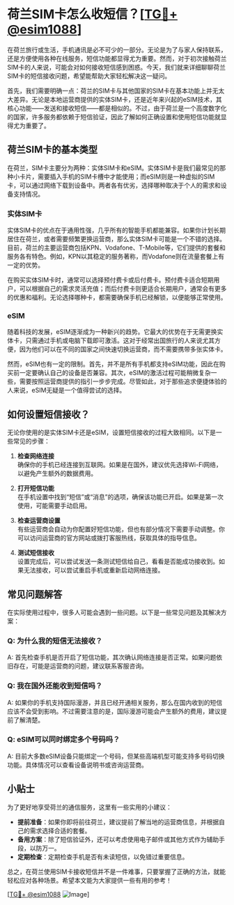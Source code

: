 # 荷兰SIM卡怎么收短信？[[TG💪+ @esim1088](https://t.me/s/esim1088)]

在荷兰旅行或生活，手机通讯是必不可少的一部分。无论是为了与家人保持联系，还是方便使用各种在线服务，短信功能都显得尤为重要。然而，对于初次接触荷兰SIM卡的人来说，可能会对如何接收短信感到困惑。今天，我们就来详细聊聊荷兰SIM卡的短信接收问题，希望能帮助大家轻松解决这一疑问。

首先，我们需要明确一点：荷兰的SIM卡与其他国家的SIM卡在基本功能上并无太大差异。无论是本地运营商提供的实体SIM卡，还是近年来兴起的eSIM技术，其核心功能——发送和接收短信——都是相似的。不过，由于荷兰是一个高度数字化的国家，许多服务都依赖于短信验证，因此了解如何正确设置和使用短信功能就显得尤为重要了。

## 荷兰SIM卡的基本类型

在荷兰，SIM卡主要分为两种：实体SIM卡和eSIM。实体SIM卡是我们最常见的那种小卡片，需要插入手机的SIM卡槽中才能使用；而eSIM则是一种虚拟的SIM卡，可以通过网络下载到设备中。两者各有优劣，选择哪种取决于个人的需求和设备支持情况。

### 实体SIM卡

实体SIM卡的优点在于通用性强，几乎所有的智能手机都能兼容。如果你计划长期居住在荷兰，或者需要频繁更换运营商，那么实体SIM卡可能是一个不错的选择。目前，荷兰的主要运营商包括KPN、Vodafone、T-Mobile等，它们提供的套餐和服务各有特色。例如，KPN以其稳定的服务著称，而Vodafone则在流量套餐上有一定的优势。

在购买实体SIM卡时，通常可以选择预付费卡或后付费卡。预付费卡适合短期用户，可以根据自己的需求灵活充值；而后付费卡则更适合长期用户，通常会有更多的优惠和福利。无论选择哪种卡，都需要确保手机已经解锁，以便能够正常使用。

### eSIM

随着科技的发展，eSIM逐渐成为一种新兴的趋势。它最大的优势在于无需更换实体卡，只需通过手机或电脑下载即可激活。这对于经常出国旅行的人来说尤其方便，因为他们可以在不同的国家之间快速切换运营商，而不需要携带多张实体卡。

然而，eSIM也有一定的限制。首先，并不是所有手机都支持eSIM功能，因此在购买前一定要确认自己的设备是否兼容。其次，eSIM的激活过程可能稍微复杂一些，需要按照运营商提供的指引一步步完成。尽管如此，对于那些追求便捷体验的人来说，eSIM无疑是一个值得尝试的选择。

## 如何设置短信接收？

无论你使用的是实体SIM卡还是eSIM，设置短信接收的过程大致相同。以下是一些常见的步骤：

1. **检查网络连接**  
   确保你的手机已经连接到互联网。如果是在国外，建议优先选择Wi-Fi网络，以避免产生额外的数据费用。

2. **打开短信功能**  
   在手机设置中找到“短信”或“消息”的选项，确保该功能已开启。如果是第一次使用，可能需要手动启用。

3. **检查运营商设置**  
   有些运营商会自动为你配置好短信功能，但也有部分情况下需要手动调整。你可以访问运营商的官方网站或拨打客服热线，获取具体的指导信息。

4. **测试短信接收**  
   设置完成后，可以尝试发送一条测试短信给自己，看看是否能成功接收到。如果无法接收，可以尝试重启手机或重新启动网络连接。

## 常见问题解答

在实际使用过程中，很多人可能会遇到一些问题。以下是一些常见问题及其解决方案：

### Q: 为什么我的短信无法接收？
A: 首先检查手机是否开启了短信功能，其次确认网络连接是否正常。如果问题依旧存在，可能是运营商的问题，建议联系客服咨询。

### Q: 我在国外还能收到短信吗？
A: 如果你的手机支持国际漫游，并且已经开通相关服务，那么在国内收到的短信应该不会受到影响。不过需要注意的是，国际漫游可能会产生额外的费用，建议提前了解清楚。

### Q: eSIM可以同时绑定多个号码吗？
A: 目前大多数eSIM设备只能绑定一个号码，但某些高端机型可能支持多号码切换功能。具体情况可以查看设备说明书或咨询运营商。

## 小贴士

为了更好地享受荷兰的通信服务，这里有一些实用的小建议：

- **提前准备**：如果你即将前往荷兰，建议提前了解当地的运营商信息，并根据自己的需求选择合适的套餐。
- **备用方案**：除了短信验证外，还可以考虑使用电子邮件或其他方式作为辅助手段，以防万一。
- **定期检查**：定期检查手机是否有未读短信，以免错过重要信息。

总之，在荷兰使用SIM卡接收短信并不是一件难事，只要掌握了正确的方法，就能轻松应对各种场景。希望本文能为大家提供一些有用的参考！

[[TG💪+ @esim1088](https://t.me/s/esim1088) ![Image](https://i.postimg.cc/4NQfJmqS/Snipaste-2025-05-13-00-14-12.png)]